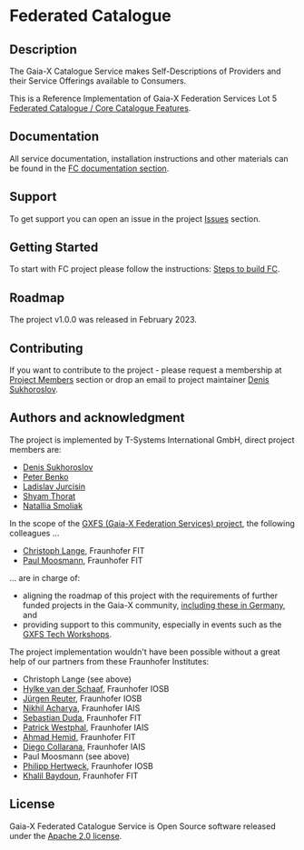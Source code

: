# Federated Catalogue


## Description
The Gaia-X Catalogue Service makes Self-Descriptions of Providers and their Service Offerings available to Consumers.

This is a Reference Implementation of Gaia-X Federation Services Lot 5 [Federated Catalogue / Core Catalogue Features](https://www.gxfs.eu/core-catalogue-features/).

## Documentation
All service documentation, installation instructions and other materials can be found in the [FC documentation section](https://gitlab.eclipse.org/eclipse/xfsc/cat/fc-service/-/wikis/home).

## Support
To get support you can open an issue in the project [Issues](https://gitlab.eclipse.org/eclipse/xfsc/cat/fc-service/-/issues) section.


## Getting Started
To start with FC project please follow the instructions: [Steps to build FC](./docker/README.md).


## Roadmap
The project v1.0.0 was released in February 2023.

## Contributing
If you want to contribute to the project - please request a membership at [Project Members](https://gitlab.eclipse.org/eclipse/xfsc/cat/fc-service/-/project_members) section or drop an email to project maintainer [Denis Sukhoroslov](mailto:dsukhoroslov@gmail.com).

## Authors and acknowledgment
The project is implemented by T-Systems International GmbH, direct project members are:
- [Denis Sukhoroslov](https://gitlab.eclipse.org/dsukhoroslov)
- [Peter Benko](https://gitlab.com/pebenko)
- [Ladislav Jurcisin](https://gitlab.com/ladislav.jurcisin)
- [Shyam Thorat](https://gitlab.com/shyamthorat)
- [Natallia Smoliak](https://gitlab.com/nsmoliak)

In the scope of the [GXFS (Gaia-X Federation Services) project](https://gxfs.eu/), the following colleagues …

- [Christoph Lange](https://gitlab.eclipse.org/langec), Fraunhofer FIT
- [Paul Moosmann](https://gitlab.eclipse.org/moosmannp), Fraunhofer FIT

… are in charge of:
- aligning the roadmap of this project with the requirements of further funded projects in the Gaia-X community, [including these in Germany](https://gaia-x-hub.de/gaia-x-foerdervorhaben/), and
- providing support to this community, especially in events such as the [GXFS Tech Workshops](https://www.gxfs.eu/events/).

The project implementation wouldn't have been possible without a great help of our partners from these Fraunhofer Institutes:
- Christoph Lange (see above)
- [Hylke van der Schaaf](https://gitlab.com/hylkevds), Fraunhofer IOSB
- [Jürgen Reuter](https://gitlab.com/j_reuter), Fraunhofer IOSB
- [Nikhil Acharya](https://gitlab.com/nik77612), Fraunhofer IAIS
- [Sebastian Duda](https://gitlab.com/sebastian.duda), Fraunhofer FIT
- [Patrick Westphal](https://gitlab.com/patrick_westphal), Fraunhofer IAIS
- [Ahmad Hemid](https://gitlab.com/ahmad.hemid), Fraunhofer FIT
- [Diego Collarana](https://gitlab.com/collaran), Fraunhofer IAIS
- Paul Moosmann (see above)
- [Philipp Hertweck](https://gitlab.com/phertweck), Fraunhofer IOSB
- [Khalil Baydoun](https://gitlab.com/baydounkhalil), Fraunhofer FIT

## License
Gaia-X Federated Catalogue Service is Open Source software released under the [Apache 2.0 license](https://www.apache.org/licenses/LICENSE-2.0.html).
